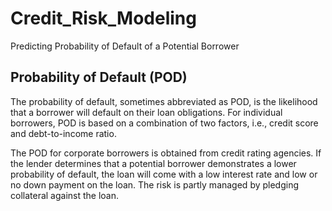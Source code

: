# Credit_Risk_Modeling
Predicting Probability of Default of a Potential Borrower

## Probability of Default (POD)
The probability of default, sometimes abbreviated as POD, is the likelihood that a borrower will default on their loan obligations. For individual borrowers, POD is based on a combination of two factors, i.e., credit score and debt-to-income ratio.

The POD for corporate borrowers is obtained from credit rating agencies. If the lender determines that a potential borrower demonstrates a lower probability of default, the loan will come with a low interest rate and low or no down payment on the loan. The risk is partly managed by pledging collateral against the loan.
